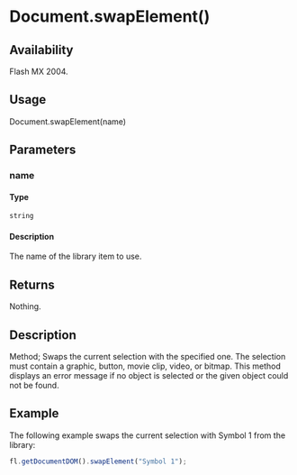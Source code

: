 # Document.swapElement()

## Availability

Flash MX 2004.

## Usage

Document.swapElement(name)

## Parameters

### **name**

#### Type

```typescript
string
```

#### Description

The name of the library item to use.

## Returns

Nothing.

## Description

Method; Swaps the current selection with the specified one. The selection must contain a graphic, button, movie clip, video, or bitmap. This method displays an error message if no object is selected or the given object could not be found.

## Example

The following example swaps the current selection with Symbol 1 from the library:

```javascript
fl.getDocumentDOM().swapElement("Symbol 1");
```
